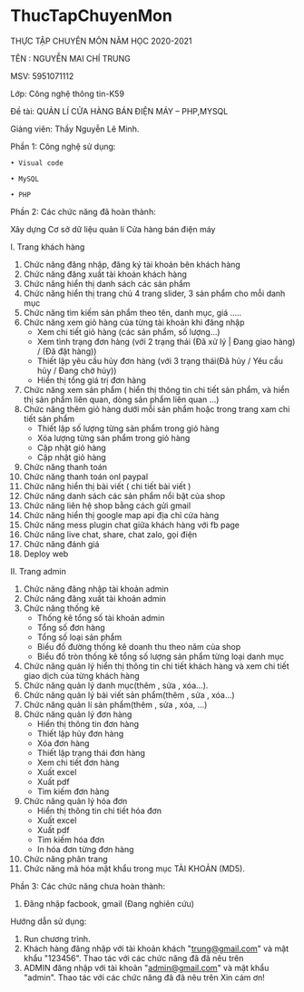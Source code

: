 # ThucTapChuyenMon
THỰC TẬP CHUYÊN MÔN NĂM HỌC 2020-2021

TÊN : NGUYỄN MAI CHÍ TRUNG

MSV: 5951071112

Lớp: Công nghệ thông tin-K59
	
Đề tài: QUẢN LÍ CỬA HÀNG BÁN ĐIỆN MÁY – PHP,MYSQL

Giảng viên: Thầy Nguyễn Lê Minh. 

Phần 1: Công nghệ sử dụng:

	• Visual code
	
	• MySQL
	
	• PHP
	
Phần 2: Các chức năng đã hoàn thành:

Xây dựng Cơ sở dữ liệu quản lí Cửa hàng bán điện máy

I.	Trang khách hàng 

1.	Chức năng đăng nhập, đăng ký tài khoản bên khách hàng 
2.	Chức năng đăng xuất tài khoản khách hàng
3.	Chức năng hiển thị danh sách các sản phẩm
4.	Chức năng hiển thị trang chủ 4 trang slider, 3 sản phẩm cho mỗi danh mục
5.	Chức năng tìm kiếm sản phẩm theo tên, danh mục, giá …..
6.	Chức năng xem giỏ hàng của từng tài khoản khi đăng nhập 
	+  Xem chi tiết giỏ hàng (các sản phẩm, số lượng…)
	+  Xem tình trạng đơn hàng (với 2 trạng thái (Đã xử lý | Đang giao hàng) / (Đã đặt hàng))
	+  Thiết lập yêu cầu hủy đơn hàng (với 3 trạng thái(Đã hủy / Yêu cầu hủy / Đang chờ hủy))
	+  Hiển thị tổng giá trị đơn hàng
7.	Chức năng xem sản phẩm ( hiển thị thông tin chi tiết sản phẩm, và hiển thị sản phẩm liên quan, dòng sản phẩm liên quan …)
8.	Chức năng thêm giỏ hàng dưới mỗi sản phẩm hoặc trong trang xam chi tiết sản phẩm
	+  Thiết lập số lượng từng sản phẩm trong giỏ hàng
	+  Xóa lượng từng sản phẩm trong giỏ hàng
	+  Cập nhật giỏ hàng
	+  Cập nhật giỏ hàng
9.	Chức năng thanh toán 
10.	Chức năng thanh toán onl paypal
11.	Chức năng hiển thị bài viết ( chi tiết bài viết )
12.	Chức năng danh sách các sản phẩm nổi bật của shop
13.	Chức năng liên hệ shop bằng cách gửi gmail
14.	Chức năng hiển thị google map api địa chỉ cửa hàng
15.	Chức năng mess plugin chat giữa khách hàng với fb page
16.	Chức năng live chat, share, chat zalo, gọi điện
17.	Chức năng đánh giá 
18.	Deploy web

II.	Trang  admin 

1.	Chức năng đăng nhập tài khoản admin
2.	Chức năng đăng xuất tài khoản admin
3.	Chức năng thống kê
	+  Thống kê tổng số tài khoản admin
	+  Tổng số đơn hàng	
	+  Tổng số loại sản phẩm
	+  Biểu đồ đường thống kê doanh thu theo năm của shop
	+  Biểu đồ tròn thống kê tổng số lượng sản phẩm từng loại danh mục
4.	Chức năng quản lý hiển thị thông tin chi tiết khách hàng và xem chi tiết giao dịch của từng khách hàng
5.	Chức năng quản lý danh mục(thêm , sửa , xóa…).
6.	Chức năng quản lý bài viết sản phẩm(thêm , sửa , xóa…)
7.	Chức năng quản lí sản phẩm(thêm , sửa , xóa, …)
8.	Chức năng quản lý đơn hàng
	+  Hiển thị thông tin đơn hàng
	+  Thiết lập hủy đơn hàng
	+  Xóa đơn hàng
	+  Thiết lập trạng thái đơn hàng
	+  Xem chi tiết đơn hàng
	+  Xuất excel 
	+  Xuất pdf
	+ Tìm kiếm đơn hàng
9.	Chức năng quản lý hóa đơn
	+  Hiển thị thông tin chi tiết hóa đơn	
	+  Xuất excel 
	+  Xuất pdf
	+ Tìm kiếm hóa đơn
	+ In hóa đơn từng đơn hàng
10.	Chức năng phân trang
11.	Chức năng mã hóa mật khẩu trong mục TÀI KHOẢN (MD5).

Phần 3: Các chức năng chưa hoàn thành:

1.	Đăng nhập facbook, gmail
(Đang nghiên cứu)

Hướng dẫn sử dụng:
1.	Run chương trình.
2.	Khách hàng đăng nhập với tài khoản khách "trung@gmail.com" và mật khẩu "123456". Thao tác với các chức năng đã đã nêu trên
3.	ADMIN đăng nhập với tài khoản "admin@gmail.com" và mật khẩu "admin". Thao tác với các chức năng đã đã nêu trên
Xin cám ơn!

